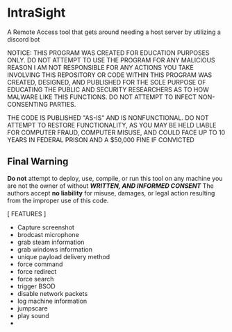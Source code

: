 # IntraSight
A Remote Access tool that gets around needing a host server by utilizing a discord bot

NOTICE:
THIS PROGRAM WAS CREATED FOR EDUCATION PURPOSES ONLY. DO NOT ATTEMPT TO USE THE PROGRAM FOR ANY MALICIOUS REASON
I AM NOT RESPONSIBLE FOR ANY ACTIONS YOU TAKE INVOLVING THIS REPOSITORY OR CODE WITHIN
THIS PROGRAM WAS CREATED, DESIGNED, AND PUBLISHED FOR THE SOLE PURPOSE OF EDUCATING THE PUBLIC AND SECURITY RESEARCHERS AS TO HOW MALWARE
LIKE THIS FUNCTIONS. DO NOT ATTEMPT TO INFECT NON-CONSENTING PARTIES.

THE CODE IS PUBLISHED "AS-IS" AND IS NONFUNCTIONAL.
DO NOT ATTEMPT TO RESTORE FUNCTIONALITY, AS YOU MAY BE HELD LIABLE FOR COMPUTER FRAUD, COMPUTER MISUSE, AND COULD FACE UP TO 10 YEARS IN FEDERAL PRISON
AND A $50,000 FINE IF CONVICTED

## Final Warning
**Do not** attempt to deploy, use, compile, or run this tool on any machine you are not the owner of without ***WRITTEN, AND INFORMED CONSENT***
The authors accept **no liability** for misuse, damages, or legal action resulting from the improper use of this code.

[ FEATURES ]
  * Capture screenshot
  * brodcast microphone
  * grab steam information
  * grab windows information
  * unique payload delivery method
  * force command
  * force redirect
  * force search
  * trigger BSOD
  * disable network packets
  * log machine information
  * jumpscare
  * play sound
  * 


